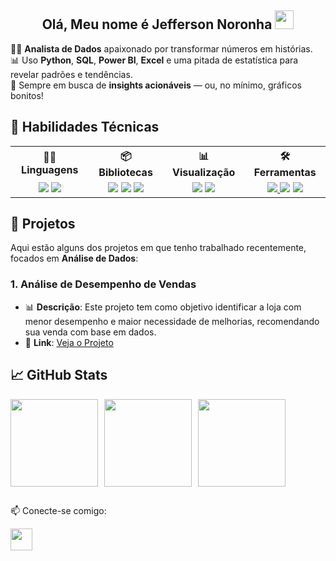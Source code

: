 <h2 align="center">Olá, Meu nome é Jefferson Noronha <img src="https://user-images.githubusercontent.com/39955420/147578264-bae0526c-028a-49d2-8af8-d08bb4edbd2a.gif" height="30" width="30"></h2>

🕵️‍♂️ **Analista de Dados** apaixonado por transformar números em histórias.<br>
📊 Uso **Python**, **SQL**, **Power BI**, **Excel** e uma pitada de estatística para revelar padrões e tendências.<br>
🚀 Sempre em busca de **insights acionáveis** — ou, no mínimo, gráficos bonitos!

<h2>💪 Habilidades Técnicas</h2>

<table>
  <tr>
    <th>👨‍💻 Linguagens</th>
    <th>📦 Bibliotecas</th>
    <th>📊 Visualização</th>
    <th>🛠️ Ferramentas</th>
  </tr>
  <tr>
    <td align="center">
      <img src="https://img.shields.io/badge/Python-3776AB?style=for-the-badge&logo=python&logoColor=white"/>
      <img src="https://img.shields.io/badge/SQL-005571?style=for-the-badge&logo=amazon-dynamodb&logoColor=white"/>
    </td>
    <td align="center">
      <img src="https://img.shields.io/badge/Pandas-150458?style=for-the-badge&logo=pandas&logoColor=white"/>
      <img src="https://img.shields.io/badge/NumPy-013243?style=for-the-badge&logo=numpy&logoColor=white"/>
      <img src="https://img.shields.io/badge/Matplotlib-11557C?style=for-the-badge&logo=python&logoColor=white"/>
    </td>
    <td align="center">
      <img src="https://img.shields.io/badge/PowerBI-F2C811?style=for-the-badge&logo=Power%20BI&logoColor=black"/>
      <a href="https://streamlit.io/">
        <img src="https://img.shields.io/badge/Streamlit-FF4B4B?style=for-the-badge&logo=streamlit&logoColor=white"/>
      </a>
    </td>
    <td align="center">
      <a href="https://colab.research.google.com/">
        <img src="https://img.shields.io/badge/Colab-F9AB00?style=for-the-badge&logo=googlecolab&logoColor=white"/>
      </a>
      <img src="https://img.shields.io/badge/Jupyter-F37626?style=for-the-badge&logo=Jupyter&logoColor=white"/>
      <img src="https://img.shields.io/badge/Excel-217346?style=for-the-badge&logo=microsoft-excel&logoColor=white"/>
    </td>
  </tr>
</table>

<h2 style="border-bottom: none;">🚀 Projetos</h2>

Aqui estão alguns dos projetos em que tenho trabalhado recentemente, focados em **Análise de Dados**:

### 1. **Análise de Desempenho de Vendas**
- 📊 **Descrição**: Este projeto tem como objetivo identificar a loja com menor desempenho e maior necessidade de melhorias, recomendando sua venda com base em dados.
- 🔗 **Link**: [Veja o Projeto](https://github.com/jeffnoronha1/Datascience-Challenge1-AluraStore)

<h2>📈 GitHub Stats</h2>

<div align="center" style="display: flex; gap: 10px; flex-wrap: wrap;">
  <img src="https://github-readme-stats.vercel.app/api?username=jeffnoronha1&show_icons=true&theme=calm&hide_border=true&count_private=true" height="140"/>
  <img src="https://github-readme-streak-stats.herokuapp.com?user=jeffnoronha1&theme=calm&hide_border=true" height="140"/>
  <img src="https://github-readme-stats.vercel.app/api/top-langs/?username=jeffnoronha1&layout=compact&theme=calm&hide_border=true" height="140"/>
</div>

<h2></h2>

📫 Conecte-se comigo:

<a href="https://www.linkedin.com/in/jeffnoronha/" target="_blank">
  <img src="https://img.shields.io/static/v1?message=LinkedIn&logo=linkedin&label&color=0077B5&logoColor=white&style=for-the-badge" height="35" />
</a>
